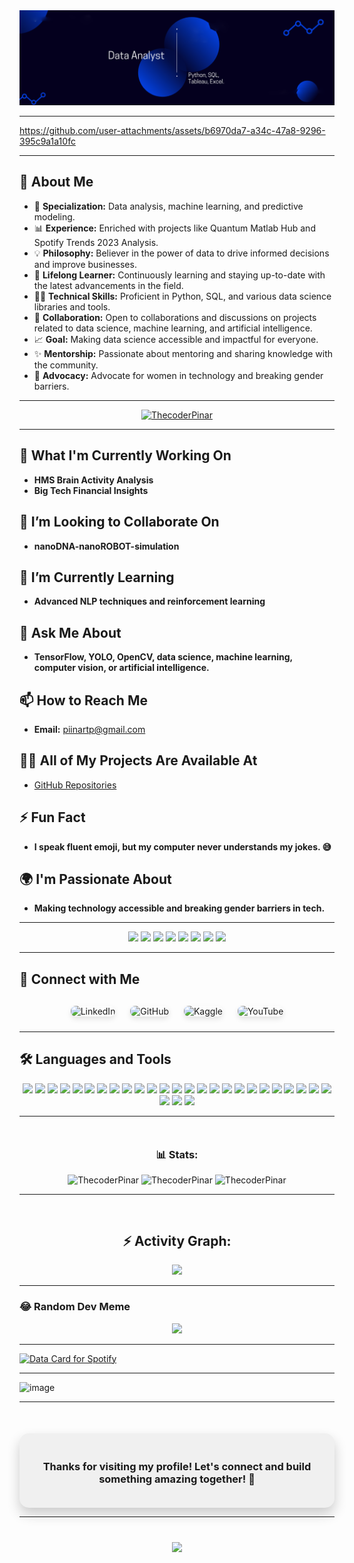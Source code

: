 <img src="Layer 1 copy 2.png" alt="Header">

---



https://github.com/user-attachments/assets/b6970da7-a34c-47a8-9296-395c9a1a10fc

---

## 💫 About Me
- 🔬 **Specialization:** Data analysis, machine learning, and predictive modeling.
- 📊 **Experience:** Enriched with projects like Quantum Matlab Hub and Spotify Trends 2023 Analysis.
- 💡 **Philosophy:** Believer in the power of data to drive informed decisions and improve businesses.
- 🌱 **Lifelong Learner:** Continuously learning and staying up-to-date with the latest advancements in the field.
- 👨‍💻 **Technical Skills:** Proficient in Python, SQL, and various data science libraries and tools.
- 🤝 **Collaboration:** Open to collaborations and discussions on projects related to data science, machine learning, and artificial intelligence.
- 📈 **Goal:** Making data science accessible and impactful for everyone.
- ✨ **Mentorship:** Passionate about mentoring and sharing knowledge with the community.
- 💪 **Advocacy:** Advocate for women in technology and breaking gender barriers.

---

<!-- GitHub Trophies -->
<p align="center"> 
  <a href="https://github.com/ryo-ma/github-profile-trophy"><img src="https://github-profile-trophy.vercel.app/?username=ThecoderPinar&theme=radical&no-frame=true&margin-w=15&row=2&column=3" alt="ThecoderPinar" /></a> 
</p>

---

## 🔭 What I'm Currently Working On
- **HMS Brain Activity Analysis**
- **Big Tech Financial Insights**

## 👯 I’m Looking to Collaborate On
- **nanoDNA-nanoROBOT-simulation**

## 🌱 I’m Currently Learning
- **Advanced NLP techniques and reinforcement learning**

## 💬 Ask Me About
- **TensorFlow, YOLO, OpenCV, data science, machine learning, computer vision, or artificial intelligence.**

## 📫 How to Reach Me
- **Email:** piinartp@gmail.com

## 👨‍💻 All of My Projects Are Available At
- [GitHub Repositories](https://github.com/ThecoderPinar)

## ⚡ Fun Fact
- **I speak fluent emoji, but my computer never understands my jokes. 😅**

## 🌍 I'm Passionate About
- **Making technology accessible and breaking gender barriers in tech.**
  
---

<!-- Social Media Links -->
<div align="center"> 
  <a href="https://twitter.com/llBeest" target="_blank"><img src="https://img.shields.io/badge/Twitter-1DA1F2?style=for-the-badge&logo=twitter&logoColor=white" target="_blank"></a>
  <a href="https://www.linkedin.com/in/piinartp" target="_blank"><img src="https://img.shields.io/badge/LinkedIn-0077B5?style=for-the-badge&logo=linkedin&logoColor=white" target="_blank"></a>
  <a href="https://github.com/ThecoderPinar" target="_blank"><img src="https://img.shields.io/badge/GitHub-100000?style=for-the-badge&logo=github&logoColor=white" target="_blank"></a>
  <a href="https://instagram.com/piinartp" target="_blank"><img src="https://img.shields.io/badge/Instagram-E4405F?style=for-the-badge&logo=instagram&logoColor=white" target="_blank"></a>
  <a href="mailto:piinartp@gmail.com"><img src="https://img.shields.io/badge/-Gmail-%23333?style=for-the-badge&logo=gmail&logoColor=white" target="_blank"></a>
  <a href="https://www.tiktok.com/@piinartp" target="_blank"><img src="https://img.shields.io/badge/TikTok-FF0050?style=for-the-badge&logo=tiktok&logoColor=white" target="_blank"></a>
  <a href="https://medium.com/@piinartp" target="_blank"><img src="https://img.shields.io/badge/Medium-000000?style=for-the-badge&logo=medium&logoColor=white" target="_blank"></a>
  <a href="https://www.youtube.com/channel/UCz6fWjg5qN1h9om5e57UeVA" target="_blank"><img src="https://img.shields.io/badge/YouTube-FF0000?style=for-the-badge&logo=youtube&logoColor=white" target="_blank"></a>
</div>

---

## 🌟 Connect with Me
<div align="center" style="margin-top: 20px;">
  <a href="https://www.linkedin.com/in/piinartp/" target="_blank" style="text-decoration: none;">
    <img src="https://img.shields.io/badge/LinkedIn-0A66C2?style=for-the-badge&logo=linkedin&logoColor=white" alt="LinkedIn" style="margin: 10px; border-radius: 8px; box-shadow: 0 4px 8px rgba(0, 0, 0, 0.1);" />
  </a>
  <a href="https://github.com/ThecoderPinar" target="_blank" style="text-decoration: none;">
    <img src="https://img.shields.io/badge/GitHub-181717?style=for-the-badge&logo=github&logoColor=white" alt="GitHub" style="margin: 10px; border-radius: 8px; box-shadow: 0 4px 8px rgba(0, 0, 0, 0.1);" />
  </a>
  <a href="https://www.kaggle.com/pinuto" target="_blank" style="text-decoration: none;">
    <img src="https://img.shields.io/badge/Kaggle-20BEFF?style=for-the-badge&logo=kaggle&logoColor=white" alt="Kaggle" style="margin: 10px; border-radius: 8px; box-shadow: 0 4px 8px rgba(0, 0, 0, 0.1);" />
  </a>
  <a href="https://www.youtube.com/channel/UCpiinartp" target="_blank" style="text-decoration: none;">
    <img src="https://img.shields.io/badge/YouTube-FF0000?style=for-the-badge&logo=youtube&logoColor=white" alt="YouTube" style="margin: 10px; border-radius: 8px; box-shadow: 0 4px 8px rgba(0, 0, 0, 0.1);" />
  </a>
</div>

---

## 🛠️ Languages and Tools
<div align="center">
  <img src="https://img.shields.io/badge/C%23-239120?style=for-the-badge&logo=csharp&logoColor=white"/>
  <img src="https://img.shields.io/badge/Python-3776AB?style=for-the-badge&logo=python&logoColor=white"/>
  <img src="https://img.shields.io/badge/Angular-DD0031?style=for-the-badge&logo=angular&logoColor=white"/>
  <img src="https://img.shields.io/badge/Node.js-339933?style=for-the-badge&logo=nodedotjs&logoColor=white"/>
  <img src="https://img.shields.io/badge/Microsoft%20SQL%20Server-CC2927?style=for-the-badge&logo=microsoftsqlserver&logoColor=white"/>
  <img src="https://img.shields.io/badge/MongoDB-47A248?style=for-the-badge&logo=mongodb&logoColor=white"/>
  <img src="https://img.shields.io/badge/Firebase-FFCA28?style=for-the-badge&logo=firebase&logoColor=white"/>
  <img src="https://img.shields.io/badge/Amazon%20AWS-232F3E?style=for-the-badge&logo=amazonaws&logoColor=white"/>
  <img src="https://img.shields.io/badge/Flask-000000?style=for-the-badge&logo=flask&logoColor=white"/>
  <img src="https://img.shields.io/badge/MatLab-0076A8?style=for-the-badge&logo=mathworks&logoColor=white"/>
  <img src="https://img.shields.io/badge/Postman-FF6C37?style=for-the-badge&logo=postman&logoColor=white"/>
  <img src="https://img.shields.io/badge/Figma-F24E1E?style=for-the-badge&logo=figma&logoColor=white"/>
  <img src="https://img.shields.io/badge/Chart.js-FF6384?style=for-the-badge&logo=chartdotjs&logoColor=white"/>
  <img src="https://img.shields.io/badge/D3.js-F9A03C?style=for-the-badge&logo=d3dotjs&logoColor=white"/>
  <img src="https://img.shields.io/badge/Selenium-43B02A?style=for-the-badge&logo=selenium&logoColor=white"/>
  <img src="https://img.shields.io/badge/Scikit%20Learn-F7931E?style=for-the-badge&logo=scikitlearn&logoColor=white"/>
  <img src="https://img.shields.io/badge/Seaborn-3776AB?style=for-the-badge&logo=python&logoColor=white"/>
  <img src="https://img.shields.io/badge/OpenCV-5C3EE8?style=for-the-badge&logo=opencv&logoColor=white"/>
  <img src="https://img.shields.io/badge/Pandas-150458?style=for-the-badge&logo=pandas&logoColor=white"/>
  <img src="https://img.shields.io/badge/PyTorch-EE4C2C?style=for-the-badge&logo=pytorch&logoColor=white"/>
  <img src="https://img.shields.io/badge/TensorFlow-FF6F00?style=for-the-badge&logo=tensorflow&logoColor=white"/>
  <img src="https://img.shields.io/badge/Git-F05032?style=for-the-badge&logo=git&logoColor=white"/>
  <img src="https://img.shields.io/badge/Linux-FCC624?style=for-the-badge&logo=linux&logoColor=black"/>
  <img src="https://img.shields.io/badge/Arduino-00979D?style=for-the-badge&logo=arduino&logoColor=white"/>
  <img src="https://img.shields.io/badge/Oracle-F80000?style=for-the-badge&logo=oracle&logoColor=white"/>
  <img src="https://img.shields.io/badge/HTML5-E34F26?style=for-the-badge&logo=html5&logoColor=white"/>
  <img src="https://img.shields.io/badge/CSS3-1572B6?style=for-the-badge&logo=css3&logoColor=white"/>
  <img src="https://img.shields.io/badge/Bootstrap-563D7C?style=for-the-badge&logo=bootstrap&logoColor=white"/>
</div>

---

<!-- GitHub Stats -->
<h3 align="center" style="margin-top: 50px;">📊 Stats:</h3>
<div align="center">
  <img height="180em" src="https://github-readme-stats.vercel.app/api/top-langs/?username=ThecoderPinar&layout=compact&theme=cobalt" alt=ThecoderPinar />
  <img height="180em" src="https://github-readme-stats.vercel.app/api?username=ThecoderPinar&show_icons=true&locale=en&theme=cobalt" alt="ThecoderPinar" />
  <img height="180em" src="https://github-readme-streak-stats.herokuapp.com/?user=ThecoderPinar&theme=cobalt" alt="ThecoderPinar" />
</div>

---

<!-- GitHub Activity Graph -->
<h2 align="center" style="margin-top: 60px;">⚡ Activity Graph:</h2>
<div align="center">
  <img src="https://github-readme-activity-graph.vercel.app/graph?username=ThecoderPinar&theme=dracula"/>
</div>

---

### 😂 Random Dev Meme
<div align="center">
  <img src='https://randommeme-five.vercel.app/' style="height: 400px;"/>
</div>

---

<!-- Spotify Data Card -->
<a href="https://data-card-for-spotify.herokuapp.com/card?user_id=31wp4diy5vjb7iaj2kpha4foyree">
  <img src="https://data-card-for-spotify.herokuapp.com/api/card?user_id=31wp4diy5vjb7iaj2kpha4foyree" alt="Data Card for Spotify">
</a>

---

![image](https://github.com/user-attachments/assets/b8e41412-8a82-415c-9846-44350d30aac9)

---

<!-- Thank You Note -->
<div align="center" style="margin-top: 50px; padding: 20px; background-color: #f0f0f0; border-radius: 15px; box-shadow: 0 10px 20px rgba(0, 0, 0, 0.2);">
  <h3>Thanks for visiting my profile! Let's connect and build something amazing together! 🚀</h3>
</div>

---

<!-- Profile Views -->
<div align="center" style="margin-top: 40px;">
  <a href="https://visitcount.itsvg.in">
    <img src="https://visitcount.itsvg.in/api?id=ThecoderPinar&label=Profile%20Views&color=FF69B4&icon=9&pretty=true" />
  </a>
</div>
